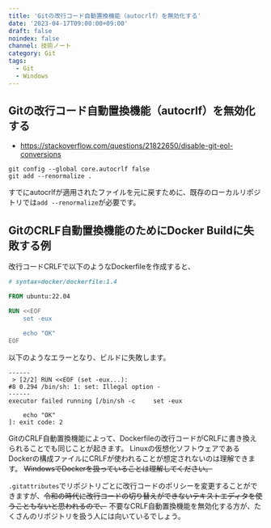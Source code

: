 ```yaml
---
title: 'Gitの改行コード自動置換機能（autocrlf）を無効化する'
date: '2023-04-17T09:00:00+09:00'
draft: false
noindex: false
channel: 技術ノート
category: Git
tags:
  - Git
  - Windows
---
```

## Gitの改行コード自動置換機能（autocrlf）を無効化する

- <https://stackoverflow.com/questions/21822650/disable-git-eol-conversions>

```shell
git config --global core.autocrlf false
git add --renormalize .
```

すでにautocrlfが適用されたファイルを元に戻すために、既存のローカルリポジトリでは`add --renormalize`が必要です。

## GitのCRLF自動置換機能のためにDocker Buildに失敗する例

改行コードCRLFで以下のようなDockerfileを作成すると、

```dockerfile
# syntax=docker/dockerfile:1.4

FROM ubuntu:22.04

RUN <<EOF
    set -eux

    echo "OK"
EOF
```

以下のようなエラーとなり、ビルドに失敗します。

```plain
------
 > [2/2] RUN <<EOF (set -eux...):
#8 0.294 /bin/sh: 1: set: Illegal option -
------
executor failed running [/bin/sh -c     set -eux

    echo "OK"
]: exit code: 2
```

GitのCRLF自動置換機能によって、Dockerfileの改行コードがCRLFに書き換えられることでも同じことが起きます。
Linuxの仮想化ソフトウェアであるDockerの構成ファイルにCRLFが使われることが想定されないのは理解できます。
~~WindowsでDockerを扱っていることは理解してください。~~

`.gitattributes`でリポジトリごとに改行コードのポリシーを変更することができますが、~~令和の時代に改行コードの切り替えができないテキストエディタを使うこともないと思われるので、~~ 不要なCRLF自動置換機能を無効化する方が、たくさんのリポジトリを扱う人には向いているでしょう。
